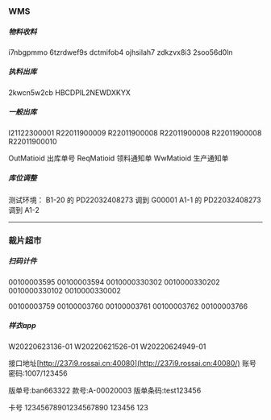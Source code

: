### WMS

##### 物料收料

i7nbgpmmo
6tzrdwef9s
dctmifob4
ojhsilah7
zdkzvx8i3
2soo56d0ln

##### 执料出库

2kwcn5w2cb
HBCDPIL2NEWDXKYX

##### 一般出库

I21122300001
R22011900009
R22011900008
R22011900008
R22011900008
R22011900010

OutMatioid	出库单号
ReqMatioid	领料通知单
WwMatioid	生产通知单

##### 库位调整

测试环境：
B1-20 的 PD22032408273 调到 G00001
A1-1 的 PD22032408273 调到 A1-2

---

### 裁片超市

##### 扫码计件

00100003595
00100003594
0010000330302
0010000330202
0010000330102
0010000330002

00100003759
00100003760
00100003761
00100003762
00100003766

##### 样衣app

W20220623136-01
W20220621526-01
W20220624949-01

接口地址[http://237i9.rossai.cn:40080](http://237i9.rossai.cn:40080/)
账号密码:1007/123456

版单号:ban663322
款号:A-00020003
版单条码:test123456

卡号
12345678901234567890
123456
123























